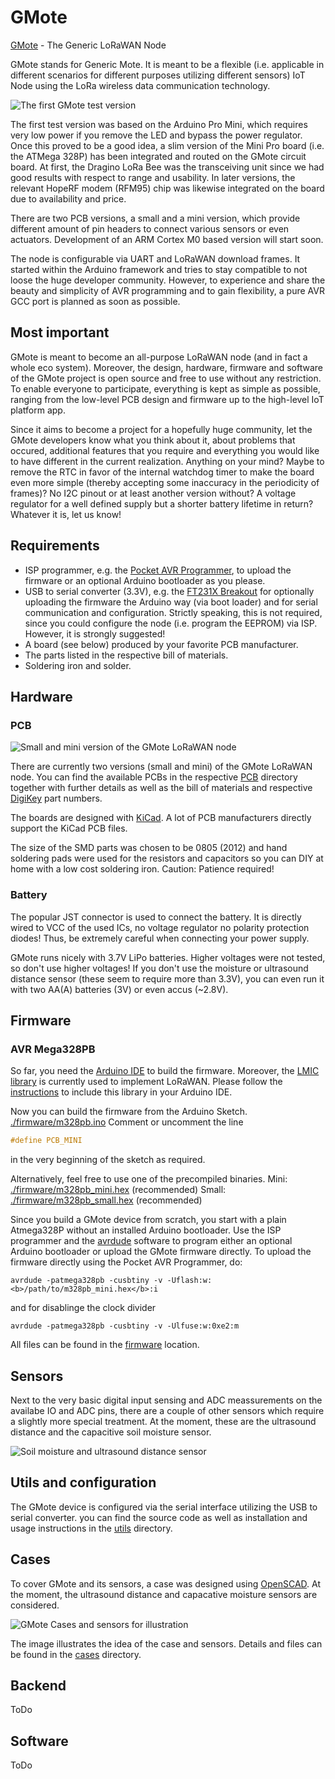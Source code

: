 # GMote
[GMote](https://digidev.de/gmote) - The Generic LoRaWAN Node

GMote stands for Generic Mote.
It is meant to be a flexible (i.e. applicable in different scenarios for different purposes utilizing different sensors) IoT Node using the LoRa wireless data communication technology. 

![The first GMote test version](https://www.digidev.de/gmote/img/pcb_ics_web02.jpg)

The first test version was based on the Arduino Pro Mini, which requires very low power if you remove the LED and bypass the power regulator.
Once this proved to be a good idea, a slim version of the Mini Pro board (i.e. the ATMega 328P) has been integrated and routed on the GMote circuit board.
At first, the Dragino LoRa Bee was the transceiving unit since we had good results with respect to range and usability.
In later versions, the relevant HopeRF modem (RFM95) chip was likewise integrated on the board due to availability and price. 

There are two PCB versions, a small and a mini version, which provide different amount of pin headers to connect various sensors or even actuators. 
Development of an ARM Cortex M0 based version will start soon.

The node is configurable via UART and LoRaWAN download frames.
It started within the Arduino framework and tries to stay compatible to not loose the huge developer community.
However, to experience and share the beauty and simplicity of AVR programming and to gain flexibility, a pure AVR GCC port is planned as soon as possible.

## Most important

GMote is meant to become an all-purpose LoRaWAN node (and in fact a whole eco system).
Moreover, the design, hardware, firmware and software of the GMote project is open source and free to use without any restriction.
To enable everyone to participate, everything is kept as simple as possible, ranging from the low-level PCB design and firmware up to the high-level IoT platform app.

Since it aims to become a project for a hopefully huge community, let the GMote developers know what you think about it, about problems that occured, additional features that you require and everything you would like to have different in the current realization. 
Anything on your mind?
Maybe to remove the RTC in favor of the internal watchdog timer to make the board even more simple (thereby accepting some inaccuracy in the periodicity of frames)? 
No I2C pinout or at least another version without?
A voltage regulator for a well defined supply but a shorter battery lifetime in return?
Whatever it is, let us know!

## Requirements

* ISP programmer, e.g. the [Pocket AVR Programmer](https://www.digikey.de/product-detail/de/sparkfun-electronics/PGM-09825/1568-1080-ND/5230949), to upload the firmware or an optional Arduino bootloader as you please.
* USB to serial converter (3.3V), e.g. the [FT231X Breakout](https://www.digikey.de/product-detail/de/sparkfun-electronics/BOB-13263/1568-1720-ND/7675364) for optionally uploading the firmware the Arduino way (via boot loader) and for serial communication and configuration. Strictly speaking, this is not required, since you could configure the node (i.e. program the EEPROM) via ISP. However, it is strongly suggested!
* A board (see below) produced by your favorite PCB manufacturer.
* The parts listed in the respective bill of materials.
* Soldering iron and solder.

## Hardware

### PCB

![Small and mini version of the GMote LoRaWAN node](https://www.digidev.de/gmote/img/pcb_small_min_web03.jpg)

There are currently two versions (small and mini) of the GMote LoRaWAN node.
You can find the available PCBs in the respective [PCB](pcb) directory
together with further details as well as the bill of materials and respective [DigiKey](https://www.digikey.de/) part numbers.

The boards are designed with [KiCad](http://kicad-pcb.org/).
A lot of PCB manufacturers directly support the KiCad PCB files.

The size of the SMD parts was chosen to be 0805 (2012) and hand soldering pads were used for the resistors and capacitors so you can DIY at home with a low cost soldering iron.
Caution: Patience required!

### Battery

The popular JST connector is used to connect the battery.
It is directly wired to VCC of the used ICs, no voltage regulator no polarity protection diodes!
Thus, be extremely careful when connecting your power supply.

GMote runs nicely with 3.7V LiPo batteries.
Higher voltages were not tested, so don't use higher voltages!
If you don't use the moisture or ultrasound distance sensor (these seem to require more than 3.3V), you can even run it with two AA(A) batteries (3V) or even accus (~2.8V).

## Firmware

### AVR Mega328PB

So far, you need the [Arduino IDE](https://www.arduino.cc/en/Main/Software) to build the firmware.
Moreover, the [LMIC library](https://github.com/matthijskooijman/arduino-lmic) is currently used to implement LoRaWAN.
Please follow the [instructions](https://github.com/matthijskooijman/arduino-lmic/#Installing) to include this library in your Arduino IDE.

Now you can build the firmware from the Arduino Sketch. 
[./firmware/m328pb.ino](./firmware/m328pb.ino)
Comment or uncomment the line
```c
#define PCB_MINI
```
in the very beginning of the sketch as required.

Alternatively, feel free to use one of the precompiled binaries.
Mini: [./firmware/m328pb_mini.hex](firmware/m328pb_mini.hex) (recommended)
Small: [./firmware/m328pb_small.hex](firmware/m328pb_small.hex) (recommended)

Since you build a GMote device from scratch, you start with a plain Atmega328P without an installed Arduino bootloader.
Use the ISP programmer and the [avrdude](https://www.nongnu.org/avrdude/) software to program either an optional Arduino bootloader or upload the GMote firmware directly.
To upload the firmware directly using the Pocket AVR Programmer, do:
```
avrdude -patmega328pb -cusbtiny -v -Uflash:w:<b>/path/to/m328pb_mini.hex</b>:i
```
and for disablinge the clock divider
```
avrdude -patmega328pb -cusbtiny -v -Ulfuse:w:0xe2:m
```

All files can be found in the [firmware](firmware) location. 

## Sensors

Next to the very basic digital input sensing and ADC meassurements on the availabe IO and ADC pins, there are a couple of other sensors which require a slightly more special treatment.
At the moment, these are the ultrasound distance and the capacitive soil moisture sensor.

![Soil moisture and ultrasound distance sensor](https://www.digidev.de/gmote/img/sensors.jpg)

## Utils and configuration

The GMote device is configured via the serial interface utilizing the USB to serial converter.
you can find the source code as well as installation and usage instructions in the [utils](utils) directory.

## Cases

To cover GMote and its sensors, a case was designed using [OpenSCAD](http://www.openscad.org/).
At the moment, the ultrasound distance and capacative moisture sensors are considered.

![GMote Cases and sensors for illustration](https://www.digidev.de/gmote/img/mini_900_showcase.png)

The image illustrates the idea of the case and sensors.
Details and files can be found in the [cases](cases) directory.

## Backend 

ToDo

## Software 

ToDo
